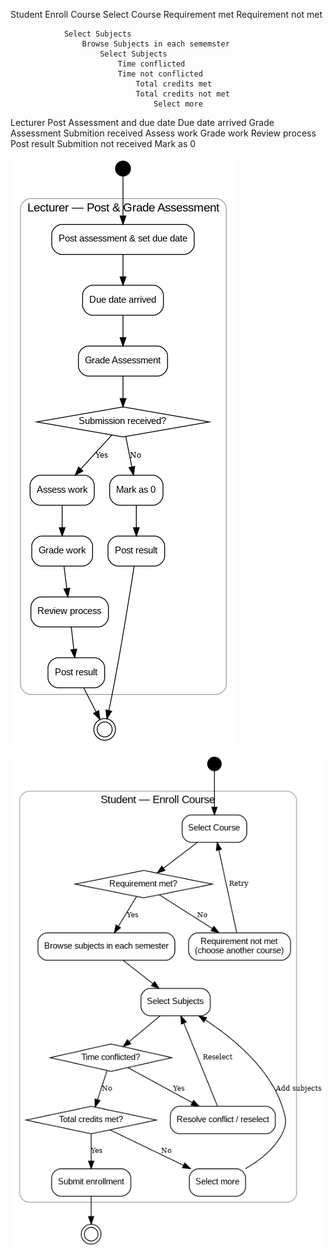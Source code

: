 Student
    Enroll Course
        Select Course
            Requirement met
            Requirement not met
                
                Select Subjects
                    Browse Subjects in each sememster
                        Select Subjects
                            Time conflicted
                            Time not conflicted
                                Total credits met
                                Total credits not met
                                    Select more
           


Lecturer
    Post Assessment and due date
        Due date arrived
            Grade Assessment
                Submition received
                    Assess work 
                    Grade work
                    Review process
                    Post result
                Submition not received
                    Mark as 0

            


![alt text](image-1.png)

![alt text](image-2.png)